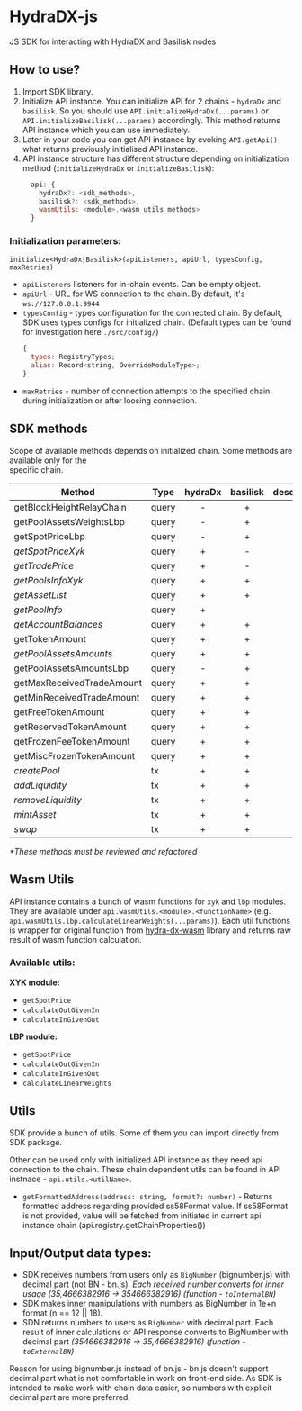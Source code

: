 # HydraDX-js

JS SDK for interacting with HydraDX and Basilisk nodes

## How to use?
1) Import SDK library.
2) Initialize API instance. You can initialize API for 2 chains - `hydraDx` and `basilisk`. So 
you should use `API.initializeHydraDx(...params)` or `API.initializeBasilisk(...params)` accordingly. This
method returns API instance which you can use immediately. 
3) Later in your code you can get API instance by evoking `API.getApi()` what returns previously
initialised API instance.
4) API instance structure has different structure depending on initialization method 
   (`initializeHydraDx` or `initializeBasilisk`):
    ```javascript
      api: {
        hydraDx?: <sdk_methods>,
        basilisk?: <sdk_methods>,
        wasmUtils: <module>.<wasm_utils_methods>
      }  
    ```

### Initialization parameters:
`initialize<HydraDx|Basilisk>(apiListeners, apiUrl, typesConfig, maxRetries)`

- `apiListeners` listeners for in-chain events. Can be empty object.
- `apiUrl` - URL for WS connection to the chain. By default, it's `ws://127.0.0.1:9944`
- `typesConfig` - types configuration for the connected chain. By default, SDK uses types configs 
  for initialized chain. (Default types can be found for investigation here `./src/config/`)
  ```javascript
  {
    types: RegistryTypes;
    alias: Record<string, OverrideModuleType>;
  }
  ```
- `maxRetries` - number of connection attempts to the specified chain during initialization
  or after loosing connection.
  

## SDK methods
Scope of available methods depends on initialized chain. Some methods are available only for the  
specific chain.


| Method                    | Type  | hydraDx | basilisk | description |
|---------------------------|-------|:-------:|:--------:|-------------|
| getBlockHeightRelayChain  | query |    -    |     +    |             |
| getPoolAssetsWeightsLbp   | query |    -    |     +    |             |
| getSpotPriceLbp           | query |    -    |     +    |             |
| _getSpotPriceXyk_         | query |    +    |     -    |             |
| _getTradePrice_           | query |    +    |     -    |             |
| _getPoolsInfoXyk_         | query |    +    |     +    |             |
| _getAssetList_            | query |    +    |     +    |             |
| _getPoolInfo_             | query |    +    |          |             |
| _getAccountBalances_      | query |    +    |     +    |             |
| getTokenAmount            | query |    +    |     +    |             |
| _getPoolAssetsAmounts_    | query |    +    |     +    |             |
| getPoolAssetsAmountsLbp   | query |    -    |     +    |             |
| getMaxReceivedTradeAmount | query |    +    |     +    |             |
| getMinReceivedTradeAmount | query |    +    |     +    |             |
| getFreeTokenAmount        | query |    +    |     +    |             |
| getReservedTokenAmount    | query |    +    |     +    |             |
| getFrozenFeeTokenAmount   | query |    +    |     +    |             |
| getMiscFrozenTokenAmount  | query |    +    |     +    |             |
| _createPool_              | tx    |    +    |     +    |             |
| _addLiquidity_            | tx    |    +    |     +    |             |
| _removeLiquidity_         | tx    |    +    |     +    |             |
| _mintAsset_               | tx    |    +    |     +    |             |
| _swap_                    | tx    |    +    |     +    |             |

_*These methods must be reviewed and refactored_

## Wasm Utils

API instance contains a bunch of wasm functions for `xyk` and `lbp` modules. 
They are available under `api.wasmUtils.<module>.<functionName>` 
(e.g. `api.wasmUtils.lbp.calculateLinearWeights(...params)`). Each util functions is wrapper for 
original function from [hydra-dx-wasm](https://github.com/galacticcouncil/HydraDX-wasm) library 
and returns raw result of wasm function calculation.

### Available utils:

**XYK module:**
- `getSpotPrice`
- `calculateOutGivenIn`
- `calculateInGivenOut`

**LBP module:**
- `getSpotPrice`
- `calculateOutGivenIn`
- `calculateInGivenOut`
- `calculateLinearWeights`


## Utils

SDK provide a bunch of utils. Some of them you can import directly from SDK package.

Other can be used only with initialized API instance as they need api connection to the chain. 
These chain dependent utils can be found in API instnace - `api.utils.<utilName>`.

- `getFormattedAddress(address: string, format?: number)` - Returns formatted address regarding provided ss58Format value. If ss58Format
    is not provided, value will be fetched from initiated in current api instance
    chain (api.registry.getChainProperties())


## Input/Output data types:

- SDK receives numbers from users only as `BigNumber` (bignumber.js) with decimal part (not BN - bn.js). *Each received
  number converts for inner usage (35,4666382916 → 354666382916) (function - `toInternalBN`)*
- SDK makes inner manipulations with numbers as BigNumber in  1e+n format (n == 12 || 18).
- SDN returns numbers to users as `BigNumber` with decimal part. Each result of inner calculations or API response
  converts to BigNumber with decimal part *(354666382916 → 35,4666382916) (function - `toExternalBN`)*

Reason for using bignumber.js instead of bn.js - bn.js doesn't support decimal part what is not comfortable in
work on front-end side. As SDK is intended to make work with chain data easier, so numbers with explicit decimal part
are more preferred.
